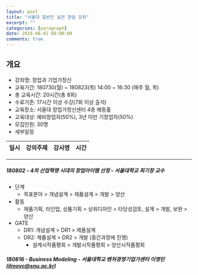 ```yaml
---
layout: post
title: "서울대 일반인 실전 창업 강좌"
excerpt: ""
categories: [paragraph]
date: 2018-08-02 00:00:00
comments: true
---
```


## 개요

- 강좌명: 창업과 기업가정신
- 교육기간: 180730(월) ~ 180823(목) 14:00 ~ 16:30 (매주 월, 목)
- 총 교육시간: 20시간(총 8회)
- 수료기준: 17시간 이상 수강(7회 이상 출석)
- 교육장소: 서울대 창업가정신센터 4층 해동홀
- 교육대상: 예비창업자(50%), 3년 미만 기창업자(50%)
- 모집인원: 30명
- 세부일정

|일시|강의주제|강사명|시간|
|:--:|:--:|:--:|:--:|



---

##### 180802 - 4차 산업혁명 시대의 창업아이템 선정 - 서울대학교 최기창 교수

- 단계
    - 목표분야 > 개념설계 > 제품설계 > 개발 > 양산
- 활동
    - 제품기획, 라인업, 상품기획 > 상위디자인 > 타당성검토, 설계 > 개발, 보완 > 양산
- GATE
    - DR1: 개념설계 > DR1 > 제품설계
    - DR2: 제품설계 > DR2 > 개발 (중간과정에 진행)
        - 설계시작품평회 > 개발시작품평회 > 양산시작품평회

##### 180816 - Business Modeling - 서울대학교 벤처경영기업가센터 이영민(ilmovc@snu.ac.kr)



